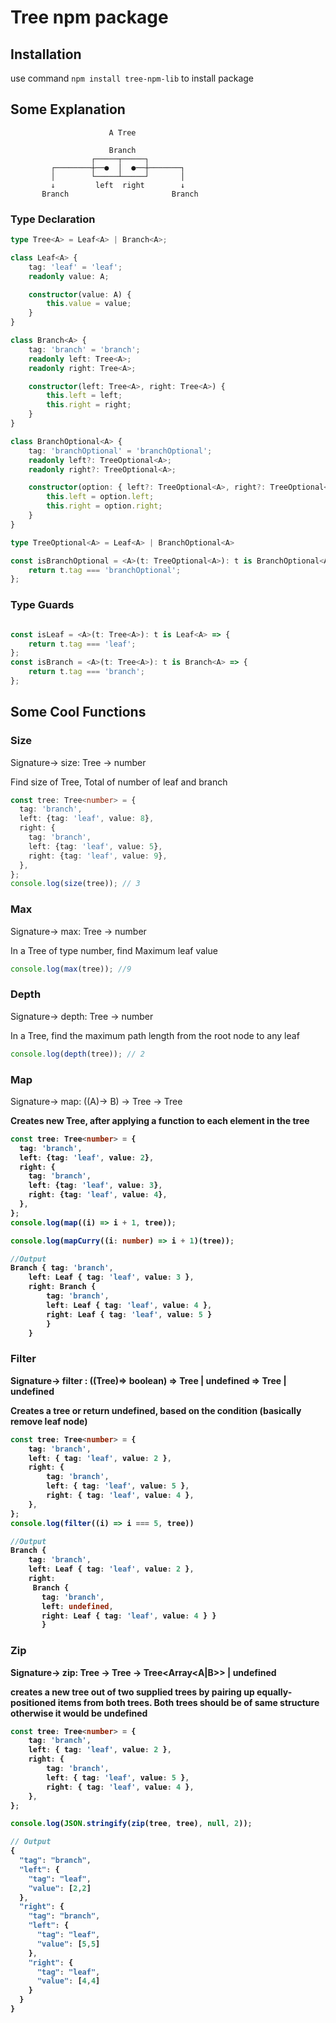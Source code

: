 # Tree npm package 

## Installation

use command ``` npm install tree-npm-lib ``` to install package

## Some Explanation



                          A Tree

                          Branch
                      ┌─────┬─────┐
             ┌────────┼──●  │  ●──┼───────┐
             │        └─────┴─────┘       │
             ↓         left  right        ↓
           Branch                       Branch

### Type Declaration

```ts
type Tree<A> = Leaf<A> | Branch<A>;

class Leaf<A> {
    tag: 'leaf' = 'leaf';
    readonly value: A;

    constructor(value: A) {
        this.value = value;
    }
}

class Branch<A> {
    tag: 'branch' = 'branch';
    readonly left: Tree<A>;
    readonly right: Tree<A>;

    constructor(left: Tree<A>, right: Tree<A>) {
        this.left = left;
        this.right = right;
    }
}

class BranchOptional<A> {
    tag: 'branchOptional' = 'branchOptional';
    readonly left?: TreeOptional<A>;
    readonly right?: TreeOptional<A>;

    constructor(option: { left?: TreeOptional<A>, right?: TreeOptional<A> }) {
        this.left = option.left;
        this.right = option.right;
    }
}

type TreeOptional<A> = Leaf<A> | BranchOptional<A>

const isBranchOptional = <A>(t: TreeOptional<A>): t is BranchOptional<A> => {
    return t.tag === 'branchOptional';
};

```
### Type Guards

```ts

const isLeaf = <A>(t: Tree<A>): t is Leaf<A> => {
    return t.tag === 'leaf';
};
const isBranch = <A>(t: Tree<A>): t is Branch<A> => {
    return t.tag === 'branch';
};

```

## Some Cool Functions

### Size   
Signature->   size: Tree<A> -> number

Find size of Tree, Total of number of leaf and branch

```ts
const tree: Tree<number> = {
  tag: 'branch',
  left: {tag: 'leaf', value: 8},
  right: {
    tag: 'branch',
    left: {tag: 'leaf', value: 5},
    right: {tag: 'leaf', value: 9},
  },
};
console.log(size(tree)); // 3

```

### Max
Signature->   max: Tree<number> -> number

In a Tree of type number, find Maximum leaf value

```ts
console.log(max(tree)); //9
```

### Depth
Signature->   depth: Tree<A> -> number

In a Tree, find the maximum path length from the root node to any leaf

```ts
console.log(depth(tree)); // 2
```

### Map
Signature->   map: ((A)-> B) -> Tree<A> -> Tree<B>

Creates new Tree, after applying a function to each element in the tree

```ts
const tree: Tree<number> = {
  tag: 'branch',
  left: {tag: 'leaf', value: 2},
  right: {
    tag: 'branch',
    left: {tag: 'leaf', value: 3},
    right: {tag: 'leaf', value: 4},
  },
};
console.log(map((i) => i + 1, tree));

console.log(mapCurry((i: number) => i + 1)(tree));

//Output
Branch { tag: 'branch',
    left: Leaf { tag: 'leaf', value: 3 },
    right: Branch {
        tag: 'branch',
        left: Leaf { tag: 'leaf', value: 4 },
        right: Leaf { tag: 'leaf', value: 5 }
        }
    }
```
### Filter
Signature->   filter : ((Tree<A>)=> boolean) => Tree<A> | undefined => Tree<A> | undefined

Creates a tree or return undefined, based on the condition (basically remove leaf node)

```ts
const tree: Tree<number> = {
    tag: 'branch',
    left: { tag: 'leaf', value: 2 },
    right: {
        tag: 'branch',
        left: { tag: 'leaf', value: 5 },
        right: { tag: 'leaf', value: 4 },
    },
};
console.log(filter((i) => i === 5, tree))

//Output
Branch {
    tag: 'branch',
    left: Leaf { tag: 'leaf', value: 2 },
    right:
     Branch {
       tag: 'branch',
       left: undefined,
       right: Leaf { tag: 'leaf', value: 4 } } 
       }
```

### Zip

Signature->   zip: Tree<A> -> Tree<B> -> Tree<Array<A|B>> | undefined

creates a new tree out of two supplied trees by pairing up equally-positioned items from both trees.
Both trees should be of same structure otherwise it would be undefined

```ts
const tree: Tree<number> = {
    tag: 'branch',
    left: { tag: 'leaf', value: 2 },
    right: {
        tag: 'branch',
        left: { tag: 'leaf', value: 5 },
        right: { tag: 'leaf', value: 4 },
    },
};

console.log(JSON.stringify(zip(tree, tree), null, 2));

// Output
{
  "tag": "branch",
  "left": {
    "tag": "leaf",
    "value": [2,2]
  },
  "right": {
    "tag": "branch",
    "left": {
      "tag": "leaf",
      "value": [5,5]
    },
    "right": {
      "tag": "leaf",
      "value": [4,4]
    }
  }
}
```